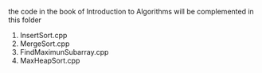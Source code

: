 the code in the book of Introduction to Algorithms will be complemented in this folder
1.	InsertSort.cpp
2.	MergeSort.cpp
3.	FindMaximunSubarray.cpp
4.	MaxHeapSort.cpp
